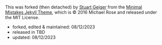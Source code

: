 This was forked (then detached) by [Stuart Geiger](https://github.com/staeiou) from the [Minimal Mistakes Jekyll Theme](https://mmistakes.github.io/minimal-mistakes/), which is © 2016 Michael Rose and released under the MIT License.

- forked, edited & maintained: 08/12/2023  
- released in TBD
- updated: 08/12/2023


